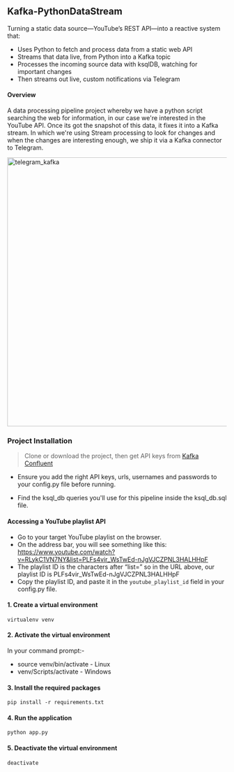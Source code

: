 ## Kafka-PythonDataStream

Turning a static data source—YouTube’s REST API—into a reactive system that:

- Uses Python to fetch and process data from a static web API
- Streams that data live, from Python into a Kafka topic
- Processes the incoming source data with ksqlDB, watching for important changes
- Then streams out live, custom notifications via Telegram

#### Overview
A data processing pipeline project whereby we have a python script searching the web for information, in our case we're interested in the YouTube API. Once its got the snapshot of this data, it fixes it into a Kafka stream. In which we're using Stream processing to look for changes and when the changes are interesting enough, we ship it via a Kafka connector to Telegram.

<img width="616" alt="telegram_kafka" src="https://github.com/Marx-wrld/Kafka-PythonDataStream/assets/105711066/c284264d-26ca-422f-badc-4529a0a716da">


### Project Installation

> Clone or download the project, then get API keys from [Kafka Confluent](https://login.confluent.io/login?state=hKFo2SBOeVdmSjZKbl9aNE04bjdRZGk3V0VieHRLakNqU3Q2YaFupWxvZ2luo3RpZNkgRWFOQlVvTER2QS1OV0Y3TmZ4T0NOSXYzZjFaUnZ4TEijY2lk2SBsMmhPcDBTMHRrU0IwVEZ0dklZZlpaOUVhS0Z2clNjNg&client=l2hOp0S0tkSB0TFtvIYfZZ9EaKFvrSc6&protocol=oauth2&cache=%5Bobject%20Object%5D&redirect_uri=https%3A%2F%2Fconfluent.cloud%2Fauth_callback&redirect_path=%2F&last_org_resource_id_map=%7B%22e1e225b4cdfec4f00cf73f67d4aed929cf92a4af195f0b6ad05d3939626b2d78%22%3A%7B%22org_resource_id%22%3A%223b7b68ba-2a9a-4a70-94b5-e7402dc7f9e7%22%2C%22timestamp%22%3A1708102812057%2C%22is_sso%22%3Afalse%7D%7D&segment_anon_id=eae06838-e73f-4552-8815-5cf380a7c74f&scope=openid%20profile%20email%20offline_access&response_type=code&response_mode=query&nonce=Ylo1VWJheHVQRWlDYkRLUmhiZ3FVVVMuUXNZZ0NlelVjWEc3cEYwRS00Ng%3D%3D&code_challenge=2KG-s8d56DGtcxFO8TZ_C-T3vPItAa2L1227-aDaxM0&code_challenge_method=S256&auth0Client=eyJuYW1lIjoiYXV0aDAtcmVhY3QiLCJ2ZXJzaW9uIjoiMS4xMi4xIn0%3D)

- Ensure you add the right API keys, urls, usernames and passwords to your config.py file before running.

- Find the ksql_db queries you'll use for this pipeline inside the ksql_db.sql file.

#### Accessing a YouTube playlist API
- Go to your target YouTube playlist on the browser.
- On the address bar, you will see something like this: https://www.youtube.com/watch?v=RLykC1VN7NY&list=PLFs4vir_WsTwEd-nJgVJCZPNL3HALHHpF
- The playlist ID is the characters after “list=” so in the URL above, our playlist ID is PLFs4vir_WsTwEd-nJgVJCZPNL3HALHHpF
- Copy the playlist ID, and paste it in the ```youtube_playlist_id``` field in your config.py file.

#### 1. Create a virtual environment
```
virtualenv venv
```

#### 2. Activate the virtual environment
In your command prompt:-

- source venv/bin/activate - Linux
- venv/Scripts/activate - Windows

#### 3. Install the required packages
```
pip install -r requirements.txt
```
#### 4. Run the application
```
python app.py
```
#### 5. Deactivate the virtual environment
```
deactivate
```
